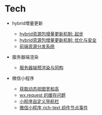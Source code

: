 # Tech

* hybrid增量更新
  * [hybrid资源包增量更新机制: 起步](201609/01.md)
  * [hybrid资源包增量更新机制: 优化与安全](201609/02.md)
  * [前端资源分发系统](201611/01.md)

* 服务器端渲染
  * [服务器端预渲染与同构](201703/01.md)

* 微信小程序
  * [获取动态视图宽和高](201707/01.md)
  * [wx.request 的缓存问题](201710/01.md)
  * [小程序自定义导航栏](201805/01.md)
  * [微信小程序 rich-text 组件节点事件](201903/01.md)

